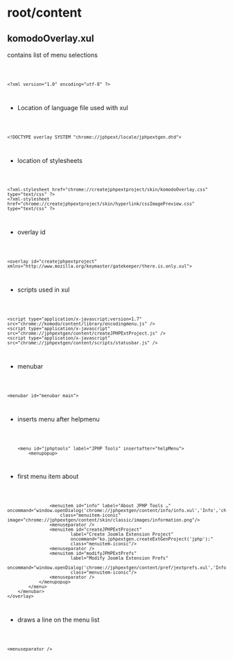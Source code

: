 # root/content

## komodoOverlay.xul
contains list of menu selections

<code>

    <?xml version="1.0" encoding="utf-8" ?>

</code>

*  Location of language file used with xul 

<code>

    <!DOCTYPE overlay SYSTEM "chrome://jphpext/locale/jphpextgen.dtd">

</code>

* location of stylesheets

<code>

    <?xml-stylesheet href="chrome://createjphpextproject/skin/komodoOverlay.css" type="text/css" ?>
    <?xml-stylesheet href="chrome://createjphpextproject/skin/hyperlink/cssImagePreview.css" type="text/css" ?>

</code>

* overlay id

<code>
    
    <overlay id="createjphpextproject" xmlns="http://www.mozilla.org/keymaster/gatekeeper/there.is.only.xul">

</code>

* scripts used in xul

<code>
    
    <script type="application/x-javascript;version=1.7" src="chrome://komodo/content/library/encodingmenu.js" />
    <script type="application/x-javascript"             src="chrome://jphpextgen/content/createJPHPExtProject.js" />
    <script type="application/x-javascript"             src="chrome://jphpextgen/content/scripts/statusbar.js" />

</code>

* menubar

<code>
    
    <menubar id="menubar_main">
    
</code>

* inserts menu after helpmenu

<code>
    
		<menu id="jphptools" label="JPHP Tools" insertafter="helpMenu">
			<menupopup>
            
</code>
            
* first menu item about
        
<code>
    
                    <menuitem id="info" label="About JPHP Tools …"     oncommand="window.openDialog('chrome://jphpextgen/content/info/info.xul','Info','chrome,centerscreen,modal');"
                        class="menuitem-iconic" image="chrome://jphpextgen/content/skin/classic/images/information.png"/>
                    <menuseparator />
                    <menuitem id="createJPHPExtProject"
                            label="Create Joomla Extension Project"
                            oncommand="ko.jphpextgen.createExtGenProject('jphp');"
                            class="menuitem-iconic"/>
                    <menuseparator />
                    <menuitem id="modifyJPHPExtPrefs"
                            label="Modify Joomla Extension Prefs"
                            oncommand="window.openDialog('chrome://jphpextgen/content/pref/jextprefs.xul','Info','chrome,centerscreen,modal');"
                            class="menuitem-iconic"/>
                    <menuseparator />
                </menupopup>
            </menu>
        </menubar>
    </overlay>
                 

</code>

*   draws a line on the menu list

<code>
    
    <menuseparator />
    
</code>
